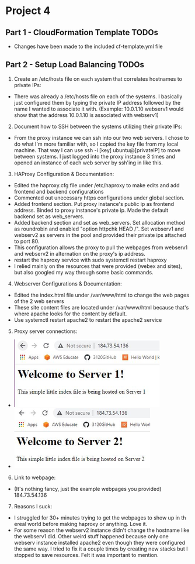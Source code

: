 # Project 4  
  
## Part 1 - CloudFormation Template TODOs  
  
- Changes have been made to the included cf-template.yml file  
  
## Part 2 - Setup Load Balancing TODOs  
  
1. Create an /etc/hosts file on each system that correlates hostnames to private IPs: 
- There was already a /etc/hosts file on each of the systems. I basically just configured them by typing the private IP address followed by the name I wanted to associate it with. (Example: 10.0.1.10 webserv1 would show that the address 10.0.1.10 is associated with webserv1)  
2. Document how to SSH between the systems utilizing their private IPs:  
- From the proxy instance we can ssh into our two web servers. I chose to do what I'm more familiar with, so I copied the key file from my local machine. That way I can use ssh -i [key] ubuntu@[privateIP] to move between systems. I just logged into the proxy instance 3 times and opened an instance of each web server by ssh'ing in like this.  
3. HAProxy Configuration & Documentation:    
- Edited the haproxy.cfg file under /etc/haproxy to make edits and add frontend and backend configurations  
- Commented out unecessary https configurations under global section.  
- Added frontend section. Put proxy instance's public ip as frontend address. Binded to proxy instance's private ip. Made the default backend set as web_servers.  
- Added backend section and set as web_servers. Set allocation method as roundrobin and enabled "option httpchk HEAD /". Set webserv1 and webserv2 as servers in the pool and provided their private ips attached to port 80.
- This configuration allows the proxy to pull the webpages from webserv1 and webserv2 in alternation on the proxy's ip address.  
- restart the haproxy service with sudo systemctl restart haproxy  
- I relied mainly on the resources that were provided (webex and sites), but also googled my way through some basic commands.  
4. Webserver Configurations & Documentation:    
- Edited the index.html file under /var/www/html to change the web pages of the 2 web servers  
- These site content files are located under /var/www/html because that's where apache looks for the content by default.  
- Use systemctl restart apache2 to restart the apache2 service  
5. Proxy server connections: 
- ![webserver1](https://github.com/WSU-kduncan/ceg3120-mhayslett16/blob/main/project4/server1-proof.JPG)  
- ![webserver2](https://github.com/WSU-kduncan/ceg3120-mhayslett16/blob/main/project4/server2-proof.JPG)
6. Link to webpage:  
- (It's nothing fancy, just the example webpages you provided)  184.73.54.136
7. Reasons I suck:
- I struggled for 30+ minutes trying to get the webpages to show up in th ereal world before making haproxy or anything. Love it.  
- For some reason the webserv2 instance didn't change the hostname like the webserv1 did. Other weird stuff happened because only one webserv instance installed apache2 even though they were configured the same way. I tried to fix it a couple times by creating new stacks but I stopped to save resources. Felt it was important to mention.   
